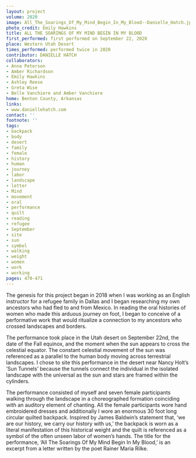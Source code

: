 ```yaml
---
layout: project
volume: 2020
image: All_The_Soarings_Of_My_Mind_Begin_In_My_Blood--Danielle_Hatch.jpg
photo_credit: Emily Hawkins
title: ALL THE SOARINGS OF MY MIND BEGIN IN MY BLOOD
first_performed: first performed on September 22, 2020
place: Western Utah Desert
times_performed: performed twice in 2020
contributor: DANIELLE HATCH
collaborators:
- Anna Peterson
- Amber Richardson
- Emily Hawkins
- Ashley Reese
- Greta Wise
- Belle Vanchiere and Amber Vanchiere
home: Benton County, Arkansas
links:
- www.daniellehatch.com
contact: ''
footnote: ''
tags:
- backpack
- body
- desert
- family
- female
- history
- human
- journey
- labor
- landscape
- letter
- Mind
- movement
- oral
- performance
- quilt
- reading
- refugee
- September
- site
- sun
- symbol
- walking
- weight
- women
- work
- working
pages: 470-471
---
```



The genesis for this project began in 2018 when I was working as an English instructor for a refugee family in Dallas and I began researching my own ancestors who had fled to and from Mexico. In reading the oral histories of women who made this arduous journey on foot, I began to conceive of a performative work that would ritualize a connection to my ancestors who crossed landscapes and borders.

The performance took place in the Utah desert on September 22nd, the date of the Fall equinox, and the moment when the sun appears to cross the celestial equator. The constant celestial movement of the sun was referenced as a parallel to the human body moving across terrestrial landscapes. I chose to site this performance in the desert near Nancy Holt’s ‘Sun Tunnels’ because the tunnels connect the individual in the isolated landscape with the universal as the sun and stars are framed within the cylinders.

The performance consisted of myself and seven female participants walking through the landscape in a choreographed formation coinciding with an auditory element of chanting. All the female participants wore hand embroidered dresses and additionally I wore an enormous 30 foot long circular quilted backpack. Inspired by James Baldwin’s statement that, ‘we are our history, we carry our history with us,’ the backpack is worn as a literal manifestation of this historical weight and the quilt is referenced as a symbol of the often unseen labor of women’s hands. The title for the performance, ‘All The Soarings Of My Mind Begin In My Blood,’ is an excerpt from a letter written by the poet Rainer Maria Rilke.
